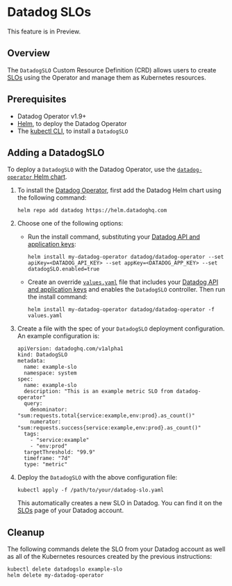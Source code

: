 # Datadog SLOs
This feature is in Preview.

## Overview
The `DatadogSLO` Custom Resource Definition (CRD) allows users to create [SLOs][1] using the Operator and manage them as Kubernetes resources.

## Prerequisites

- Datadog Operator v1.9+
- [Helm][2], to deploy the Datadog Operator
- The [kubectl CLI][3], to install a `DatadogSLO`


## Adding a DatadogSLO

To deploy a `DatadogSLO` with the Datadog Operator, use the [`datadog-operator` Helm chart][4].

1. To install the [Datadog Operator][5], first add the Datadog Helm chart using the following command:

    ```shell
    helm repo add datadog https://helm.datadoghq.com
    ```

1. Choose one of the following options:

    * Run the install command, substituting your [Datadog API and application keys][6]:

        ```shell
        helm install my-datadog-operator datadog/datadog-operator --set apiKey=<DATADOG_API_KEY> --set appKey=<DATADOG_APP_KEY> --set datadogSLO.enabled=true
        ```

    * Create an override [`values.yaml`][7] file that includes your [Datadog API and application keys][6] and enables the `DatadogSLO` controller. Then run the install command:

        ```shell
        helm install my-datadog-operator datadog/datadog-operator -f values.yaml
        ```

2. Create a file with the spec of your `DatadogSLO` deployment configuration. An example configuration is:


    ```
    apiVersion: datadoghq.com/v1alpha1
    kind: DatadogSLO
    metadata:
      name: example-slo
      namespace: system 
    spec:
      name: example-slo
      description: "This is an example metric SLO from datadog-operator"
      query:
        denominator: "sum:requests.total{service:example,env:prod}.as_count()"
        numerator: "sum:requests.success{service:example,env:prod}.as_count()"
      tags:
        - "service:example"
        - "env:prod"
      targetThreshold: "99.9"
      timeframe: "7d"
      type: "metric"

    ```

3. Deploy the `DatadogSLO` with the above configuration file:

    ```shell
    kubectl apply -f /path/to/your/datadog-slo.yaml
    ```

    This automatically creates a new SLO in Datadog. You can find it on the [SLOs][8] page of your Datadog account.


## Cleanup

The following commands delete the SLO from your Datadog account as well as all of the Kubernetes resources created by the previous instructions:

```shell
kubectl delete datadogslo example-slo
helm delete my-datadog-operator
```


[1]: https://docs.datadoghq.com/service_management/service_level_objectives/
[2]: https://helm.sh
[3]: https://kubernetes.io/docs/tasks/tools/install-kubectl/
[4]: https://github.com/DataDog/helm-charts/tree/main/charts/datadog-operator
[5]: https://artifacthub.io/packages/helm/datadog/datadog-operator
[6]: https://app.datadoghq.com/account/settings#api
[7]: https://github.com/DataDog/helm-charts/blob/main/charts/datadog-operator/values.yaml
[8]: https://app.datadoghq.com/slo/manage
